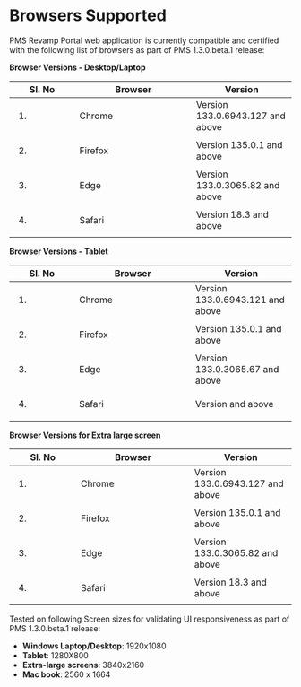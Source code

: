 # Browsers Supported

PMS Revamp Portal web application is currently compatible and certified with the following list of browsers as part of PMS 1.3.0.beta.1 release:

**Browser Versions - Desktop/Laptop**

<table><thead><tr><th width="100.94598388671875">Sl. No</th><th width="192.66973876953125">Browser</th><th>Version</th></tr></thead><tbody><tr><td><ol start="1"><li></li></ol></td><td>Chrome</td><td>Version 133.0.6943.127 and above</td></tr><tr><td><ol start="2"><li></li></ol></td><td>Firefox</td><td>Version 135.0.1 and above</td></tr><tr><td><ol start="3"><li></li></ol></td><td>Edge</td><td>Version 133.0.3065.82 and above</td></tr><tr><td><ol start="4"><li></li></ol></td><td>Safari</td><td>Version 18.3 and above</td></tr></tbody></table>

**Browser Versions - Tablet**

<table><thead><tr><th width="100.4417724609375">Sl. No</th><th width="191.60791015625">Browser</th><th>Version</th></tr></thead><tbody><tr><td><ol start="1"><li></li></ol></td><td>Chrome</td><td>Version 133.0.6943.121 and above</td></tr><tr><td><ol start="2"><li></li></ol></td><td>Firefox</td><td>Version 135.0.1 and above</td></tr><tr><td><ol start="3"><li></li></ol></td><td>Edge</td><td>Version 133.0.3065.67 and above</td></tr><tr><td><ol start="4"><li></li></ol></td><td>Safari</td><td>Version and above</td></tr></tbody></table>

**Browser Versions for Extra large screen**

<table><thead><tr><th width="103.4495849609375">Sl. No</th><th width="186.92901611328125">Browser</th><th>Version</th></tr></thead><tbody><tr><td><ol start="1"><li></li></ol></td><td>Chrome</td><td>Version 133.0.6943.127 and above</td></tr><tr><td><ol start="2"><li></li></ol></td><td>Firefox</td><td>Version 135.0.1 and above</td></tr><tr><td><ol start="3"><li></li></ol></td><td>Edge</td><td>Version 133.0.3065.82 and above</td></tr><tr><td><ol start="4"><li></li></ol></td><td>Safari</td><td>Version 18.3 and above</td></tr></tbody></table>



Tested on following Screen sizes for validating UI responsiveness as part of PMS 1.3.0.beta.1 release:

* **Windows Laptop/Desktop**: 1920x1080
* **Tablet**: 1280X800
* **Extra-large screens**: 3840x2160
* **Mac book**: 2560 x 1664
